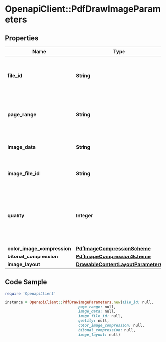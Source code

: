 # OpenapiClient::PdfDrawImageParameters

## Properties

Name | Type | Description | Notes
------------ | ------------- | ------------- | -------------
**file_id** | **String** | The identifier of the previously uploaded file to be processed. | 
**page_range** | **String** | Specifies the page or the page range on which the image shall be drawn. | 
**image_data** | **String** | Specifies the data of the image to be drawn. | [optional] 
**image_file_id** | **String** | Specifies the file ID of the image to be drawn. | [optional] [default to &#39;&#39;]
**quality** | **Integer** | Specifies the level of quality to be used for the compression, from 1 (poorest) to 100 (greatest). | [optional] [default to 75]
**color_image_compression** | [**PdfImageCompressionScheme**](PdfImageCompressionScheme.md) |  | [optional] 
**bitonal_compression** | [**PdfImageCompressionScheme**](PdfImageCompressionScheme.md) |  | [optional] 
**image_layout** | [**DrawableContentLayoutParameters**](DrawableContentLayoutParameters.md) |  | [optional] 

## Code Sample

```ruby
require 'OpenapiClient'

instance = OpenapiClient::PdfDrawImageParameters.new(file_id: null,
                                 page_range: null,
                                 image_data: null,
                                 image_file_id: null,
                                 quality: null,
                                 color_image_compression: null,
                                 bitonal_compression: null,
                                 image_layout: null)
```



